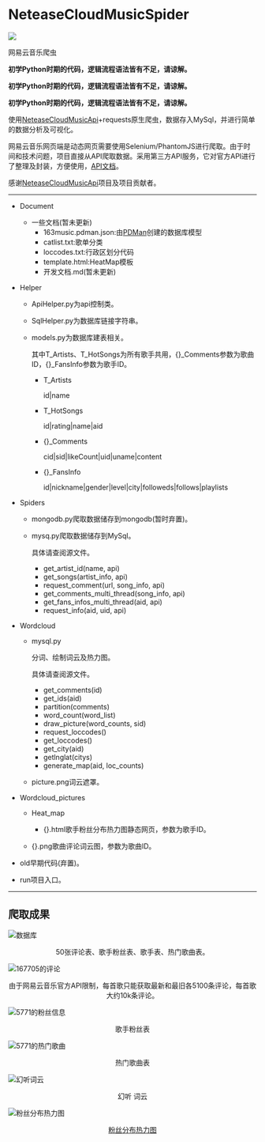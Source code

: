 # NeteaseCloudMusicSpider

![](https://cdn.rawgit.com/LunaGao/BlessYourCodeTag/master/tags/god.svg)

网易云音乐爬虫

**初学Python时期的代码，逻辑流程语法皆有不足，请谅解。**

**初学Python时期的代码，逻辑流程语法皆有不足，请谅解。**

**初学Python时期的代码，逻辑流程语法皆有不足，请谅解。**

使用[NeteaseCloudMusicApi](https://github.com/Binaryify/NeteaseCloudMusicApi)+requests原生爬虫，数据存入MySql，并进行简单的数据分析及可视化。



网易云音乐网页端是动态网页需要使用Selenium/PhantomJS进行爬取。由于时间和技术问题，项目直接从API爬取数据。采用第三方API服务，它对官方API进行了整理及封装，方便使用，[API文档](https://binaryify.github.io/NeteaseCloudMusicApi)。

感谢[NeteaseCloudMusicApi](https://github.com/Binaryify/NeteaseCloudMusicApi)项目及项目贡献者。

---

* Document

  * 一些文档(暂未更新)
    * 163music.pdman.json:由[PDMan](https://gitee.com/robergroup/pdman)创建的数据库模型
    * catlist.txt:歌单分类
    * loccodes.txt:行政区划分代码
    * template.html:HeatMap模板
    * 开发文档.md(暂未更新)


* Helper
	* ApiHelper.py为api控制类。

	* SqlHelper.py为数据库链接字符串。

	* models.py为数据库建表相关。

	  其中T_Artists、T_HotSongs为所有歌手共用，{}_Comments参数为歌曲ID，{}_FansInfo参数为歌手ID。
	
	  * T_Artists
	
	    id|name
	
	  * T_HotSongs
	
	    id|rating|name|aid
	  
	  * {}_Comments
	  
	    cid|sid|likeCount|uid|uname|content
	  
	  
	  * {}_FansInfo
	  
	    id|nickname|gender|level|city|followeds|follows|playlists
	  
	
* Spiders

  * mongodb.py爬取数据储存到mongodb(暂时弃置)。

  * mysq.py爬取数据储存到MySql。

    具体请查阅源文件。

    * get_artist_id(name, api)
    * get_songs(artist_info, api)
    * request_comment(url, song_info, api)
    * get_comments_multi_thread(song_info, api)
    * get_fans_infos_multi_thread(aid, api)
    * request_info(aid, uid, api)

* Wordcloud
  
  * mysql.py
  
    分词、绘制词云及热力图。
  
    具体请查阅源文件。
  
    * get_comments(id)
    * get_ids(aid)
    * partition(comments)
    * word_count(word_list)
    * draw_picture(word_counts, sid)
    * request_loccodes()
    * get_loccodes()
    * get_city(aid)
    * getlnglat(citys)
    * generate_map(aid, loc_counts)

  * picture.png词云遮罩。

* Wordcloud_pictures

    * Heat_map

      * {}.html歌手粉丝分布热力图静态网页，参数为歌手ID。
    * {}.png歌曲评论词云图，参数为歌曲ID。

* old早期代码(弃置)。


* run项目入口。


---

## 爬取成果

![数据库](<https://raw.githubusercontent.com/1368129224/NeteaseCloudMusicSpider/master/Pictures/163music_new.jpg>)

<center>50张评论表、歌手粉丝表、歌手表、热门歌曲表。</center>

![167705的评论](https://raw.githubusercontent.com/1368129224/NeteaseCloudMusicSpider/master/Pictures/167705_Comments.jpg)

<center>由于网易云音乐官方API限制，每首歌只能获取最新和最旧各5100条评论，每首歌大约10k条评论。</center>

![5771的粉丝信息](https://raw.githubusercontent.com/1368129224/NeteaseCloudMusicSpider/master/Pictures/5771_FansInfo.jpg)

<center>歌手粉丝表</center>

![5771的热门歌曲](https://raw.githubusercontent.com/1368129224/NeteaseCloudMusicSpider/master/Pictures/T_HotSongs.jpg)

<center>热门歌曲表</center>

![幻听词云](https://raw.githubusercontent.com/1368129224/NeteaseCloudMusicSpider/master/Wordcloud_pictures/167655.png)

<center>幻听 词云</center>

![粉丝分布热力图](https://raw.githubusercontent.com/1368129224/NeteaseCloudMusicSpider/master/Pictures/5771_HeatMap.jpg)

<center><a href="https://github.com/1368129224/NeteaseCloudMusicSpider/blob/master/Wordcloud_pictures/Heat_map/5771.html">粉丝分布热力图</a></center>

